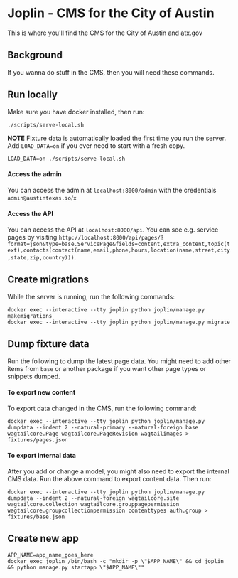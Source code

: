 # Joplin - CMS for the City of Austin

This is where you'll find the CMS for the City of Austin and atx.gov

## Background

If you wanna do stuff in the CMS, then you will need these commands.

## Run locally

Make sure you have docker installed, then run:

```
./scripts/serve-local.sh
```

**NOTE** Fixture data is automatically loaded the first time you run the server. Add `LOAD_DATA=on` if you ever need to start with a fresh copy.

```
LOAD_DATA=on ./scripts/serve-local.sh
```

#### Access the admin

You can access the admin at `localhost:8000/admin` with the credentials `admin@austintexas.io`/`x`

#### Access the API

You can access the API at `localhost:8000/api`. You can see e.g. service pages by visiting `http://localhost:8000/api/pages/?format=json&type=base.ServicePage&fields=content,extra_content,topic(text),contacts(contact(name,email,phone,hours,location(name,street,city,state,zip,country)))`.


## Create migrations

While the server is running, run the following commands:

```
docker exec --interactive --tty joplin python joplin/manage.py makemigrations
docker exec --interactive --tty joplin python joplin/manage.py migrate
```

## Dump fixture data

Run the following to dump the latest page data. You might need to add other items from `base` or another package if you want other page types or snippets dumped.

#### To export new content

To export data changed in the CMS, run the following command:

```
docker exec --interactive --tty joplin python joplin/manage.py dumpdata --indent 2 --natural-primary --natural-foreign base wagtailcore.Page wagtailcore.PageRevision wagtailimages > fixtures/pages.json
```

#### To export internal data

After you add or change a model, you might also need to export the internal CMS data. Run the above command to export content data. Then run:

```
docker exec --interactive --tty joplin python joplin/manage.py dumpdata --indent 2 --natural-foreign wagtailcore.site wagtailcore.collection wagtailcore.grouppagepermission wagtailcore.groupcollectionpermission contenttypes auth.group > fixtures/base.json
```

## Create new app

```
APP_NAME=app_name_goes_here
docker exec joplin /bin/bash -c "mkdir -p \"$APP_NAME\" && cd joplin && python manage.py startapp \"$APP_NAME\""
```
